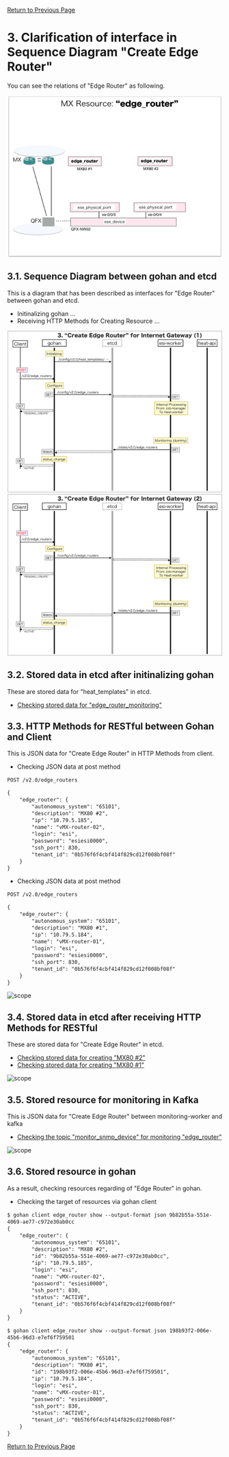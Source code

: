[Return to Previous Page](00_internet_gateway.md)

# 3. Clarification of interface in Sequence Diagram "Create Edge Router"
You can see the relations of "Edge Router" as following.

![Edge Router](resource/gohan_investigate_for_inetgw.004.png)

## 3.1. Sequence Diagram between gohan and etcd
This is a diagram that has been described as interfaces for "Edge Router" between gohan and etcd.

* Initinalizing gohan ...
* Receiving HTTP Methods for Creating Resource ...

![Create Edge Router1](diag/ESI_Sequence_Diagram_for_Internet_Gateway.004.png)
![Create Edge Router2](diag/ESI_Sequence_Diagram_for_Internet_Gateway.005.png)

## 3.2. Stored data in etcd after initinalizing gohan
These are stored data for "heat_templates" in etcd.

* [Checking stored data for "edge_router_monitoring"](../heat_template/edge_router_monitoring.md)


## 3.3. HTTP Methods for RESTful between Gohan and Client
This is JSON data for "Create Edge Router" in HTTP Methods from client.

* Checking JSON data at post method
```
POST /v2.0/edge_routers
```
```
{
    "edge_router": {
        "autonomous_system": "65101",
        "description": "MX80 #2",
        "ip": "10.79.5.185",
        "name": "vMX-router-02",
        "login": "esi",
        "password": "esiesi0000",
        "ssh_port": 830,
        "tenant_id": "0b576f6f4cbf414f829cd12f008bf08f"
    }
}
```
* Checking JSON data at post method
```
POST /v2.0/edge_routers
```
```
{
    "edge_router": {
        "autonomous_system": "65101",
        "description": "MX80 #1",
        "ip": "10.79.5.184",
        "name": "vMX-router-01",
        "login": "esi",
        "password": "esiesi0000",
        "ssh_port": 830,
        "tenant_id": "0b576f6f4cbf414f829cd12f008bf08f"
    }
}
```
![scope](../images/esi_interface.004.png)


## 3.4. Stored data in etcd after receiving HTTP Methods for RESTful
These are stored data for "Create Edge Router" in etcd.

* [Checking stored data for creating "MX80 #2"](stored_in_etcd/CreateEdgeRouter_01.md)
* [Checking stored data for creating "MX80 #1"](stored_in_etcd/CreateEdgeRouter_02.md)

![scope](../images/esi_interface.005.png)


## 3.5. Stored resource for monitoring in Kafka
This is JSON data for "Create Edge Router" between monitoring-worker and kafka

* [Checking the topic "monitor_snmp_device" for monitoring "edge_router"](stored_in_kafka/CreateEdgeRouter_01.md)

![scope](../images/esi_interface.007.png)


## 3.6. Stored resource in gohan
As a result, checking resources regarding of "Edge Router" in gohan.

* Checking the target of resources via gohan client
```
$ gohan client edge_router show --output-format json 9b82b55a-551e-4069-ae77-c972e30ab0cc
{
    "edge_router": {
        "autonomous_system": "65101",
        "description": "MX80 #2",
        "id": "9b82b55a-551e-4069-ae77-c972e30ab0cc",
        "ip": "10.79.5.185",
        "login": "esi",
        "name": "vMX-router-02",
        "password": "esiesi0000",
        "ssh_port": 830,
        "status": "ACTIVE",
        "tenant_id": "0b576f6f4cbf414f829cd12f008bf08f"
    }
}
```
```
$ gohan client edge_router show --output-format json 198b93f2-006e-45b6-96d3-e7ef6f759501
{
    "edge_router": {
        "autonomous_system": "65101",
        "description": "MX80 #1",
        "id": "198b93f2-006e-45b6-96d3-e7ef6f759501",
        "ip": "10.79.5.184",
        "login": "esi",
        "name": "vMX-router-01",
        "password": "esiesi0000",
        "ssh_port": 830,
        "status": "ACTIVE",
        "tenant_id": "0b576f6f4cbf414f829cd12f008bf08f"
    }
}
```


[Return to Previous Page](00_internet_gateway.md)
